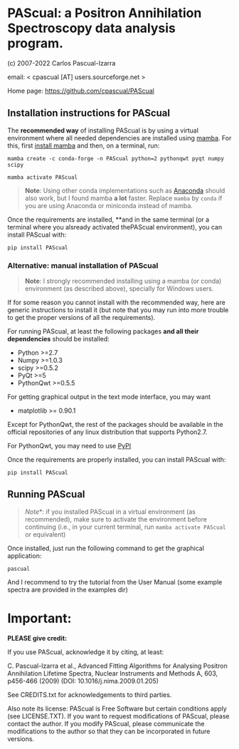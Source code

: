 # PAScual: a Positron Annihilation Spectroscopy data analysis program.

(c) 2007-2022 Carlos Pascual-Izarra

email: < cpascual [AT] users.sourceforge.net >

Home page: https://github.com/cpascual/PAScual


## Installation instructions for PAScual


The **recommended way** of installing PAScual is by using a virtual environment where all needed dependencies are installed using [mamba](https://mamba.readthedocs.io). For this, first [install mamba](https://mamba.readthedocs.io/en/latest/installation.html) and then, on a terminal, run: 

```
mamba create -c conda-forge -n PAScual python=2 pythonqwt pyqt numpy scipy

mamba activate PAScual
```

> **Note**: Using other conda implementations such as [Anaconda](https://www.anaconda.com) should also work, but I found mamba **a lot** faster. Replace `mamba` by `conda` if you are using Anaconda or miniconda instead of mamba.


Once the requirements are installed, **and in the same terminal (or a terminal where you alsready activated thePAScual environment), you can install PAScual with:

```
pip install PAScual
```

### Alternative: manual installation of PAScual


> **Note**: I strongly recommended installing using a mamba (or conda) environment (as described above), specially for Windows users.

If for some reason you cannot install with the recommended way, here are generic instructions to install it (but note that you may run into more trouble to get the proper versions of all the requirements).

For running PAScual, at least the following packages **and all their dependencies** should
be installed:

- Python >=2.7
- Numpy >=1.0.3
- scipy >=0.5.2
- PyQt >=5
- PythonQwt >=0.5.5 

For getting graphical output in the text mode interface, you may want

- matplotlib >= 0.90.1

Except for PythonQwt, the rest of the packages should be available in the
official repositories of any linux distribution that supports Python2.7.

For PythonQwt, you may need to use [PyPI](pypi.python.org)

Once the requirements are properly installed, you can install PAScual with:

```
pip install PAScual
```


## Running PAScual


> *Note**: if you installed PAScual in a virtual environment (as recommended), make sure to activate the environment before continuing (i.e., in your current terminal, run `mamba activate PAScual` or equivalent)


Once installed, just run the following command to get the graphical application:

```
pascual
```

And I recommend to try the tutorial from the User Manual (some example spectra
are provided in the examples dir)


# Important:

**PLEASE give credit:**

If you use PAScual, acknowledge it by citing, at least:

C. Pascual-Izarra et al.,
Advanced Fitting Algorithms for Analysing Positron Annihilation Lifetime Spectra,
Nuclear Instruments and Methods A, 603, p456-466 (2009)
(DOI: 10.1016/j.nima.2009.01.205)

See CREDITS.txt for acknowledgements to third parties.

Also note its license:  PAScual is Free Software but certain conditions apply
(see LICENSE.TXT).
If you want to request modifications of PAScual, please contact the author.
If you modify PAScual, please communicate the modifications to the author so
that they can be incorporated in future versions.


